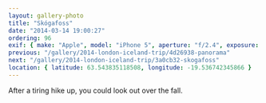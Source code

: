 ```yaml
---
layout: gallery-photo
title: "Skógafoss"
date: "2014-03-14 19:00:27"
ordering: 96
exif: { make: "Apple", model: "iPhone 5", aperture: "f/2.4", exposure: "1/120" }
previous: "/gallery/2014-london-iceland-trip/4d26938-panorama"
next: "/gallery/2014-london-iceland-trip/3a0cb32-skogafoss"
location: { latitude: 63.543835118508, longitude: -19.536742345866 }
---
```


After a tiring hike up, you could look out over the fall.

